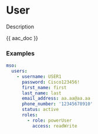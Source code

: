 # User

Description

{{ aac_doc }}
### Examples

```yaml
mso:
  users:
    - username: USER1
      password: Cisco123456!
      first_name: first
      last_name: last
      email_address: aa.aa@aa.aa
      phone_number: '12345678910'
      status: active
      roles:
        - role: powerUser
          access: readWrite
```
